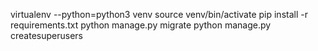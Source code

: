virtualenv --python=python3 venv
source venv/bin/activate
pip install -r requirements.txt
python manage.py migrate
python manage.py createsuperusers